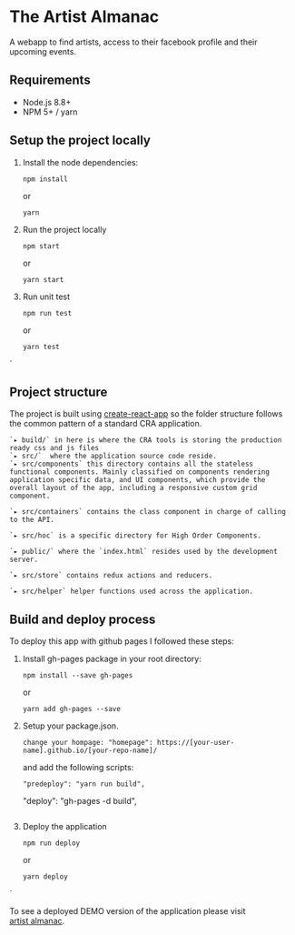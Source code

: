 # The Artist Almanac

A webapp to find artists, access to their facebook profile and their upcoming events.

## Requirements
- Node.js 8.8+
- NPM 5+ / yarn


## Setup the project locally


1. Install the node dependencies:

   ```
   npm install
   ```
   or
   ```
   yarn
   ```
2. Run the project locally
    ```
   npm start
   ```
   or
   ```
   yarn start
   ```
3. Run unit test
   ```
   npm run test
   ```
   or
   ```
   yarn test
   ```
`

   ## Project structure
   The project is built using [create-react-app](https://github.com/facebook/create-react-app) so the folder structure follows the common pattern of a standard CRA application.

    `▸ build/` in here is where the CRA tools is storing the production ready css and js files
    `▸ src/`  where the application source code reside.
    `▸ src/components` this directory contains all the stateless functional components. Mainly classified on components rendering application specific data, and UI components, which provide the overall layout of the app, including a responsive custom grid component.

    `▸ src/containers` contains the class component in charge of calling to the API.

    `▸ src/hoc` is a specific directory for High Order Components.

    `▸ public/` where the `index.html` resides used by the development server.

    `▸ src/store` contains redux actions and reducers.

    `▸ src/helper` helper functions used across the application.


## Build and deploy process

To deploy this app with github pages I followed these steps: 
1. Install gh-pages package in your root directory:

   ```
   npm install --save gh-pages
   ```
   or
   ```
   yarn add gh-pages --save
   ```
2. Setup your package.json.
    ```
   change your hompage: "homepage": https://[your-user-name].github.io/[your-repo-name]/
   ```
   and add the following scripts:
   ```
   "predeploy": "yarn run build",
   ```
   "deploy": "gh-pages -d build",
   ```
3. Deploy the application
   ```
   npm run deploy

   ```
   or
   ```
   yarn deploy
   ```
`

To see a deployed DEMO version of the application please visit  
[artist almanac](https://alexbcn84.github.io/artist-almanac/).

